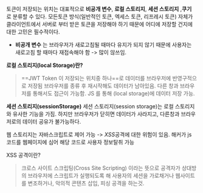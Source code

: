 토큰이 저장되는 위치는 대표적으로 **비공개 변수**, **로컬 스토리지**, **세션 스토리지** ,**쿠기** 로 분류할 수 있다. 모든토큰 방식(일반적인 토큰, 엑세스 토큰, 리프레시 토큰) 자체가 클라이언트에서 서버로 부터 받은 토큰을 저장해야 하기 때문에 어디에 저장할 건지에 대한 고민은 필수적이다.

* **비공개 변수** 는 브라우저가 새로고침될 때마다 유지가 되지 않기 때문에 사용자는 새로고침 할 때마다 재접속해야 함 -> 많이 않쓰임.

**로컬 스토리지(local Storage)란?** 
>==JWT Token 이 저장되는 위치중 하나==로 데이터를 브라우저에 반영구적으로 저장됨 브라우저를 종류 후 재시작해도 데이터가 남아있음. 다른 창과 브라우저를 통해서도 접근이 가능함.
>JS 를 통해 (local storage)에 데이터 저장 가능. 

**세션 스토리지(sessionStorage)**
세션 스토리지(session storage)는 로컬 스토리지와 유사한 기능을 가짐. 하지만 브라우저가 닫히면 데이터가 사라지고, 다른창과 브라우저로의 데이터 공유가 불가능하다.

웹 스토리지는 자바스크립트로 제어 가능 -> *XSS*공격에 대한 위험이 있음. 해커가 js 코드를 웹페이지에 심어 해당 코드로 사용자 정보탈취 가능

XSS 공격이란?
>크로스 사이트 스크립팅(Cross Site Scripting) 이라는 뜻으로 
>공격자가 상대방의 브라우저에 스크립트가 실행되도록 해 사용자의 세션을 가로채거나 웹사이트를 변조하거나, 악의적 콘텐츠 삽입, 피싱 공격을 하는것. 